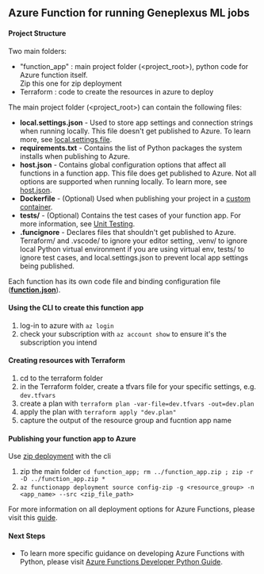 ## Azure Function for running Geneplexus ML jobs

#### Project Structure

Two main folders: 
 - "function_app"  :  main project folder (<project_root>), python code for  Azure function itself.  
                    Zip this one for zip deployment
 -  Terraform       : code to create the resources in azure to deploy


The main project folder (<project_root>) can contain the following files:

* **local.settings.json** - Used to store app settings and connection strings when running locally. This file doesn't get published to Azure. To learn more, see [local.settings.file](https://aka.ms/azure-functions/python/local-settings).
* **requirements.txt** - Contains the list of Python packages the system installs when publishing to Azure.
* **host.json** - Contains global configuration options that affect all functions in a function app. This file does get published to Azure. Not all options are supported when running locally. To learn more, see [host.json](https://aka.ms/azure-functions/python/host.json).
* **Dockerfile** - (Optional) Used when publishing your project in a [custom container](https://aka.ms/azure-functions/python/custom-container).
* **tests/** - (Optional) Contains the test cases of your function app. For more information, see [Unit Testing](https://aka.ms/azure-functions/python/unit-testing).
* **.funcignore** -  Declares files that shouldn't get published to Azure. Terraform/ and .vscode/ to ignore your editor setting, .venv/ to ignore local Python virtual environment if you are using virtual env, tests/ to ignore test cases, and local.settings.json to prevent local app settings being published.

Each function has its own code file and binding configuration file ([**function.json**](https://aka.ms/azure-functions/python/function.json)).
 

#### Using the CLI to create this function app

1. log-in to azure with `az login`
1. check your subscription with `az account show`  to ensure it's the subscription you intend

#### Creating resources with Terraform

1. cd to the terraform folder
1. in the Terraform folder, create a tfvars file for your specific settings, e.g. `dev.tfvars`
2. create a plan with `terraform plan -var-file=dev.tfvars -out=dev.plan`
3. apply the plan with `terraform apply "dev.plan" ` 
4. capture the output of the resource group and fucntion app name

#### Publishing your function app to Azure 

Use [zip deployment](https://docs.microsoft.com/en-us/azure/azure-functions/deployment-zip-push) with the cli

1. zip the main folder  `cd function_app; rm ../function_app.zip ; zip -r -D ../function_app.zip *`
1. `az functionapp deployment source config-zip -g <resource_group> -n <app_name> --src <zip_file_path>`

For more information on all deployment options for Azure Functions, please visit this [guide](https://docs.microsoft.com/en-us/azure/azure-functions/create-first-function-vs-code-python#publish-the-project-to-azure).

#### Next Steps

* To learn more specific guidance on developing Azure Functions with Python, please visit [Azure Functions Developer Python Guide](https://aka.ms/azure-functions/python/python-developer-guide).